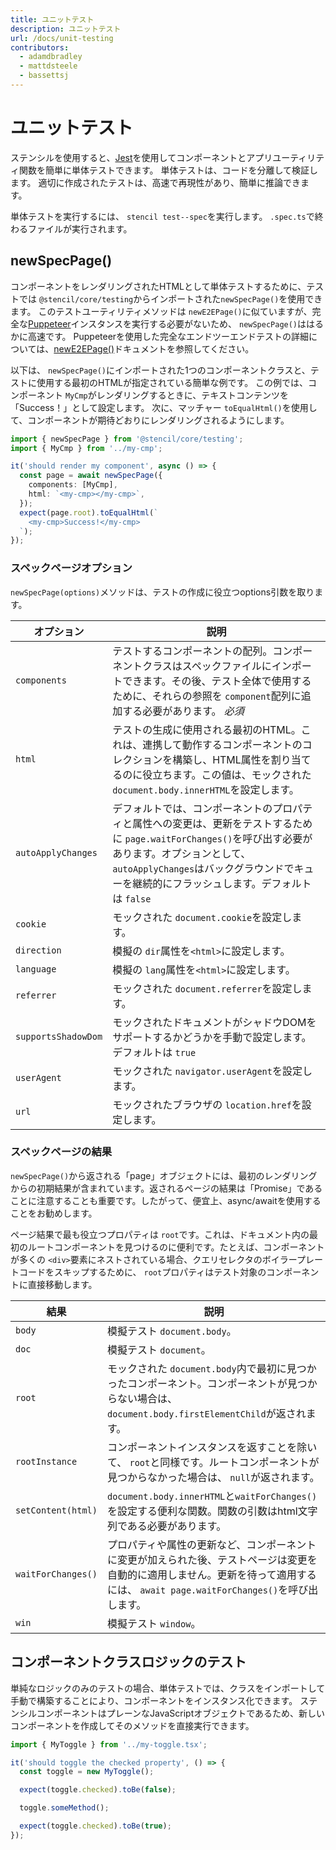 ```yaml
---
title: ユニットテスト
description: ユニットテスト
url: /docs/unit-testing
contributors:
  - adamdbradley
  - mattdsteele
  - bassettsj
---
```


# ユニットテスト

ステンシルを使用すると、[Jest](https://jestjs.io/)を使用してコンポーネントとアプリユーティリティ関数を簡単に単体テストできます。 単体テストは、コードを分離して検証します。 適切に作成されたテストは、高速で再現性があり、簡単に推論できます。

単体テストを実行するには、 `stencil test--spec`を実行します。 `.spec.ts`で終わるファイルが実行されます。


## newSpecPage()

コンポーネントをレンダリングされたHTMLとして単体テストするために、テストでは `@stencil/core/testing`からインポートされた`newSpecPage()`を使用できます。 このテストユーティリティメソッドは `newE2EPage()`に似ていますが、完全な[Puppeteer](https://pptr.dev/)インスタンスを実行する必要がないため、 `newSpecPage()`ははるかに高速です。 Puppeteerを使用した完全なエンドツーエンドテストの詳細については、[newE2EPage()](/docs/end-to-end-testing)ドキュメントを参照してください。

以下は、 `newSpecPage()`にインポートされた1つのコンポーネントクラスと、テストに使用する最初のHTMLが指定されている簡単な例です。 この例では、コンポーネント `MyCmp`がレンダリングするときに、テキストコンテンツを「Success！」として設定します。 次に、マッチャー `toEqualHtml()`を使用して、コンポーネントが期待どおりにレンダリングされるようにします。


```typescript
import { newSpecPage } from '@stencil/core/testing';
import { MyCmp } from '../my-cmp';

it('should render my component', async () => {
  const page = await newSpecPage({
    components: [MyCmp],
    html: `<my-cmp></my-cmp>`,
  });
  expect(page.root).toEqualHtml(`
    <my-cmp>Success!</my-cmp>
  `);
});
```


### スペックページオプション


`newSpecPage(options)`メソッドは、テストの作成に役立つoptions引数を取ります。


| オプション | 説明 |
|--------|-------------|
| `components` | テストするコンポーネントの配列。コンポーネントクラスはスペックファイルにインポートできます。その後、テスト全体で使用するために、それらの参照を `component`配列に追加する必要があります。 *必須*  |
| `html` | テストの生成に使用される最初のHTML。これは、連携して動作するコンポーネントのコレクションを構築し、HTML属性を割り当てるのに役立ちます。この値は、モックされた `document.body.innerHTML`を設定します。 |
| `autoApplyChanges` | デフォルトでは、コンポーネントのプロパティと属性への変更は、更新をテストするために `page.waitForChanges()`を呼び出す必要があります。オプションとして、 `autoApplyChanges`はバックグラウンドでキューを継続的にフラッシュします。デフォルトは `false` |
| `cookie` | モックされた `document.cookie`を設定します。 |
| `direction` | 模擬の `dir`属性を`<html>`に設定します。 |
| `language` | 模擬の `lang`属性を`<html>`に設定します。 |
| `referrer` | モックされた `document.referrer`を設定します。 |
| `supportsShadowDom` | モックされたドキュメントがシャドウDOMをサポートするかどうかを手動で設定します。デフォルトは `true`  |
| `userAgent` | モックされた `navigator.userAgent`を設定します。 |
| `url` | モックされたブラウザの `location.href`を設定します。 |


### スペックページの結果

`newSpecPage()`から返される「page」オブジェクトには、最初のレンダリングからの初期結果が含まれています。返されるページの結果は「Promise」であることに注意することも重要です。したがって、便宜上、async/awaitを使用することをお勧めします。

ページ結果で最も役立つプロパティは `root`です。これは、ドキュメント内の最初のルートコンポーネントを見つけるのに便利です。たとえば、コンポーネントが多くの `<div>`要素にネストされている場合、クエリセレクタのボイラープレートコードをスキップするために、 `root`プロパティはテスト対象のコンポーネントに直接移動します。


| 結果 | 説明 |
|--------|-------------|
| `body` | 模擬テスト `document.body`。 |
| `doc` | 模擬テスト `document`。 |
| `root` | モックされた `document.body`内で最初に見つかったコンポーネント。コンポーネントが見つからない場合は、 `document.body.firstElementChild`が返されます。  |
| `rootInstance` | コンポーネントインスタンスを返すことを除いて、 `root`と同様です。ルートコンポーネントが見つからなかった場合は、 `null`が返されます。 |
| `setContent(html)` | `document.body.innerHTML`と` waitForChanges() `を設定する便利な関数。関数の引数はhtml文字列である必要があります。 |
| `waitForChanges()` | プロパティや属性の更新など、コンポーネントに変更が加えられた後、テストページは変更を自動的に適用しません。更新を待って適用するには、 `await page.waitForChanges()`を呼び出します。 |
| `win` | 模擬テスト `window`。 |


## コンポーネントクラスロジックのテスト

単純なロジックのみのテストの場合、単体テストでは、クラスをインポートして手動で構築することにより、コンポーネントをインスタンス化できます。 ステンシルコンポーネントはプレーンなJavaScriptオブジェクトであるため、新しいコンポーネントを作成してそのメソッドを直接実行できます。


```typescript
import { MyToggle } from '../my-toggle.tsx';

it('should toggle the checked property', () => {
  const toggle = new MyToggle();

  expect(toggle.checked).toBe(false);

  toggle.someMethod();

  expect(toggle.checked).toBe(true);
});
```
